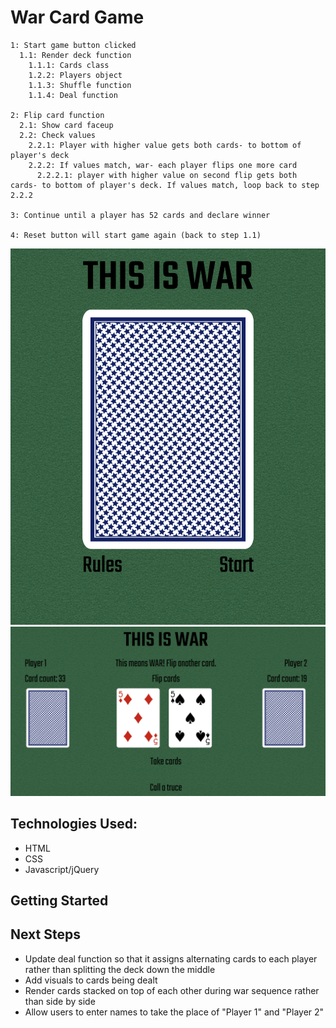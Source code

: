 # War Card Game
```
1: Start game button clicked
  1.1: Render deck function
    1.1.1: Cards class
    1.2.2: Players object
    1.1.3: Shuffle function
    1.1.4: Deal function

2: Flip card function
  2.1: Show card faceup
  2.2: Check values
    2.2.1: Player with higher value gets both cards- to bottom of player's deck
    2.2.2: If values match, war- each player flips one more card
      2.2.2.1: player with higher value on second flip gets both cards- to bottom of player's deck. If values match, loop back to step 2.2.2

3: Continue until a player has 52 cards and declare winner

4: Reset button will start game again (back to step 1.1)
```
![Landing Page](./Screenshot1.png)
![Game Board](./Screenshot2.png)
## Technologies Used:
* HTML
* CSS
* Javascript/jQuery
## Getting Started
## Next Steps
* Update deal function so that it assigns alternating cards to each player rather than splitting the deck down the middle
* Add visuals to cards being dealt
* Render cards stacked on top of each other during war sequence rather than side by side
* Allow users to enter names to take the place of "Player 1" and "Player 2"
